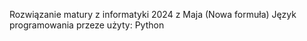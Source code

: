 Rozwiązanie matury z informatyki 2024 z Maja (Nowa formuła)
Język programowania przeze użyty: Python
